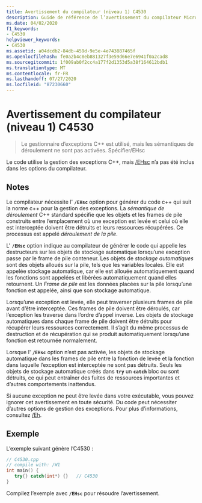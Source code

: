 ```yaml
---
title: Avertissement du compilateur (niveau 1) C4530
description: Guide de référence de l’avertissement du compilateur Microsoft C++ C4530.
ms.date: 04/02/2020
f1_keywords:
- C4530
helpviewer_keywords:
- C4530
ms.assetid: a04dcdb2-84db-459d-9e5e-4e743887465f
ms.openlocfilehash: fe0a2b4c8eb881327f3e59d66e7e6941f0a2cad8
ms.sourcegitcommit: 1f009ab0f2cc4a177f2d1353d5a38f164612bdb1
ms.translationtype: MT
ms.contentlocale: fr-FR
ms.lasthandoff: 07/27/2020
ms.locfileid: "87230660"
---
```

# <a name="compiler-warning-level-1-c4530"></a>Avertissement du compilateur (niveau 1) C4530

> Le gestionnaire d’exceptions C++ est utilisé, mais les sémantiques de déroulement ne sont pas activées. Spécifier/EHsc

Le code utilise la gestion des exceptions C++, mais [/EHsc](../../build/reference/eh-exception-handling-model.md) n’a pas été inclus dans les options du compilateur.

## <a name="remarks"></a>Notes

Le compilateur nécessite l' **`/EHsc`** option pour générer du code c++ qui suit la norme c++ pour la gestion des exceptions. La *sémantique de déroulement* C++ standard spécifie que les objets et les frames de pile construits entre l’emplacement où une exception est levée et celui où elle est interceptée doivent être détruits et leurs ressources récupérées. Ce processus est appelé *déroulement de la pile*.

L' **`/EHsc`** option indique au compilateur de générer le code qui appelle les destructeurs sur les objets de stockage automatique lorsqu’une exception passe par le frame de pile conteneur. Les objets de *stockage automatiques* sont des objets alloués sur la pile, tels que les variables locales. Elle est appelée stockage automatique, car elle est allouée automatiquement quand les fonctions sont appelées et libérées automatiquement quand elles retournent. Un *Frame de pile* est les données placées sur la pile lorsqu’une fonction est appelée, ainsi que son stockage automatique.

Lorsqu’une exception est levée, elle peut traverser plusieurs frames de pile avant d’être interceptée. Ces frames de pile doivent être déroulés, car l’exception les traverse dans l’ordre d’appel inverse. Les objets de stockage automatiques dans chaque frame de pile doivent être détruits pour récupérer leurs ressources correctement. Il s’agit du même processus de destruction et de récupération qui se produit automatiquement lorsqu’une fonction est retournée normalement.

Lorsque l' **`/EHsc`** option n’est pas activée, les objets de stockage automatique dans les frames de pile entre la fonction de levée et la fonction dans laquelle l’exception est interceptée ne sont pas détruits. Seuls les objets de stockage automatique créés dans **`try`** un **`catch`** bloc ou sont détruits, ce qui peut entraîner des fuites de ressources importantes et d’autres comportements inattendus.

Si aucune exception ne peut être levée dans votre exécutable, vous pouvez ignorer cet avertissement en toute sécurité. Du code peut nécessiter d’autres options de gestion des exceptions. Pour plus d’informations, consultez [/Eh](../../build/reference/eh-exception-handling-model.md).

## <a name="example"></a>Exemple

L’exemple suivant génère l’C4530 :

```cpp
// C4530.cpp
// compile with: /W1
int main() {
   try{} catch(int*) {}   // C4530
}
```

Compilez l’exemple avec **`/EHsc`** pour résoudre l’avertissement.
